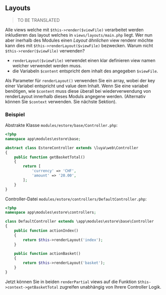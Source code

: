 Layouts
-------

> TO BE TRANSLATED

Alle views welche mit `$this->render($viewFile)` verarbeitet werden inkludieren das layout welches in `views/layouts/main.php` liegt. Wer nun aber inerhalb des Modules einen *Layout ähnlichen* view rendenr möchte kann dies mit `$this->renderLayout($viewFile)` bezwecken. Warum nicht `$this->render($viewFile)` verwenden? 

+ `renderLayout($viewFile)` verwendet einen klar definieren view namen welcher verwendet werden muss.
+ die Variabeln `$content` entspricht dem inhalt des angegeben `$viewFile`.

Als Parameter für `renderLayout()` verwenden Sie ein array, wobei der key einer Variabel entspricht und value dem Inhalt. Wenn Sie eine variabel benötigen, wie `$content` muss diese überall bei wiederverwendung von renderLayout innerhalb dieses Moduls angegene werden. (Alternativ können Sie `$context` verwenden. Sie nächste Sektion).

### Beispiel
Abstrakte Klasse `modules/estore/base/Controller.php`:

```php
<?php
namespace app\modules\estore\base;

abstract class EstoreController extends \luya\web\Controller
{
    public function getBasketTotal()
    {
        return [
            'currency' => 'CHF',
            'amount' => '20.00',
        ];
    }
}
```

Controller-Datei `modules/estore/controllers/DefaultController.php`:

```php
<?php
namespace app\modules\estore\controllers;

class DefaultController extends \app\modules\estore\base\Controller
{
    public function actionIndex()
    {
        return $this->renderLayout('index');        
    }
    
    public function actionBasket()
    {   
        return $this->renderLayout('basket');
    }
}
```

Jetzt können Sie in beiden `renderPartial` views auf die Funktion `$this->context->getBasketTotal` zugreifen unabhängig von Ihrere Controller Logik.
